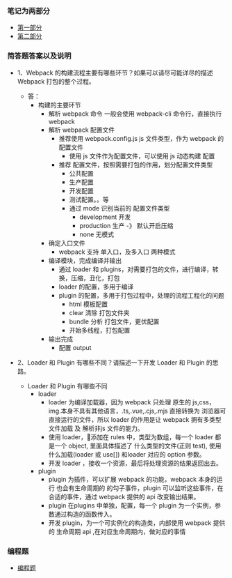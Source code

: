 ### 笔记为两部分

- [第一部分](https://github.com/anny1021/lagou-front-04/blob/master/fed-e-task-02-02/notes/%E5%AD%A6%E4%B9%A0%E7%AC%94%E8%AE%B0.md)
- [第二部分](https://github.com/anny1021/lagou-front-04/blob/master/fed-e-task-02-02/notes/note.md)

### 简答题答案以及说明

- 1、Webpack 的构建流程主要有哪些环节？如果可以请尽可能详尽的描述 Webpack 打包的整个过程。
  - 答：
    - 构建的主要环节
      - 解析 webpack 命令
        一般会使用 webpack-cli 命令行，直接执行 webpack 
      - 解析 webpack 配置文件
        - 推荐使用 webpack.config.js js 文件类型，作为 webpack 的配置文件
          - 使用 js 文件作为配置文件，可以使用 js 动态构建 配置
        - 推荐 配置文件，按照需要打包的作用，划分配置文件类型
          - 公共配置
          - 生产配置
          - 开发配置
          - 测试配置。。等
          - 通过 mode 识别当前的 配置文件类型
            - development 开发
            - production 生产 -》 默认开启压缩
            - none  无模式
      - 确定入口文件
        - webpack 支持 单入口，及多入口 两种模式
      - 编译模块，完成编译并输出
        - 通过 loader 和 plugins，对需要打包的文件，进行编译，转换，压缩，丑化，打包
        - loader 的配置，多用于编译
        - plugin 的配置，多用于打包过程中，处理的流程工程化的问题
          - html 模板配置
          - clear 清除 打包文件夹
          - bundle 分析 打包文件，更优配置
          - 开始多线程，打包配置
      - 输出完成
        - 配置 output 

- 2、Loader 和 Plugin 有哪些不同？请描述一下开发 Loader 和 Plugin 的思路。
  - Loader 和 Plugin 有哪些不同
    - loader
      - loader 为编译加载器，因为 webpack 只处理 原生的 js,css，img.本身不具有其他语言，.ts,.vue,.cjs,.mjs 直接转换为 浏览器可直接运行的文件，所以 loader 的作用是让 webpack 拥有多类型文件加载 及 解析非js 文件的能力。
      - 使用 loader，添加在 rules 中，类型为数组，每一个 loader 都是一个 object, 里面具体描述了 什么类型的文件(正则 test), 使用 什么加载(loader 或 use[]) 和loader 对应的 option 参数。
      - 开发 loader ，接收一个资源，最后将处理资源的结果返回出去。
    - plugin
      -  plugin 为插件，可以扩展 webpack 的功能，webpack 本身的运行 也会有生命周期的 的勾子事件，plugin 可以监听这些事件，在合适的事件，通过 webpack 提供的 api 改变输出结果。
      - plugin 在plugins 中单独，配置，每一个 plugin 为一个实例，参数通过构造的函数传入。
      - 开发 plugin，为一个可实例化的构造类，内部使用 webpack 提供的 生命周期 api ,在对应生命周期内，做对应的事情

### 编程题
  - [编程题](https://github.com/anny1021/lagou-front-04/blob/master/fed-e-task-02-02/code/vue-app-base/README.md)

